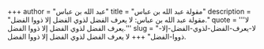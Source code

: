 +++
author = "عبد الله بن عباس"
title = "مقولة عبد الله بن عباس"
description = "مقولة عبد الله بن عباس: لا يعرف الفضل لذوي الفضل إلا ذووا الفضل."
quote = '''لا يعرف الفضل لذوي الفضل إلا ذووا الفضل.'''
slug = "لا-يعرف-الفضل-لذوي-الفضل-إلا-ذووا-الفضل"
+++
لا يعرف الفضل لذوي الفضل إلا ذووا الفضل.
